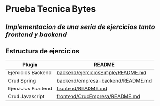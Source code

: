 # Prueba Tecnica Bytes
## _Implementacion de una seria de ejercicios tanto frontend y backend_


## Estructura de ejercicios


| Plugin | README |
| ------ | ------ |
| Ejercicios Backend | [backend/ejerciciosSimple/README.md][PlDb] |
| Crud Spring | [backend/empresa-backend/README.md][PlGh] |
| Ejercicios Frontend | [frontend/README.md][PlGd] |
| Crud Javascript | [frontend/CrudEmpresa/README.md][PlOd] |



[//]: # (These are reference links used in the body of this note and get stripped out when the markdown processor does its job. There is no need to format nicely because it shouldn't be seen. Thanks SO - http://stackoverflow.com/questions/4823468/store-comments-in-markdown-syntax)


   [PlDb]: <https://github.com/EdgarJonathan123/Prueba-Bytes/blob/main/backend/ejerciciosSimple/README.md>
   [PlGh]: <https://github.com/EdgarJonathan123/Prueba-Bytes/blob/main/backend/empresa-backend/README.md>
   [PlGd]: <https://github.com/EdgarJonathan123/Prueba-Bytes/blob/main/frontend/README.md>
   [PlOd]: <https://github.com/EdgarJonathan123/Prueba-Bytes/blob/main/frontend/CrudEmpresa/README.md>

